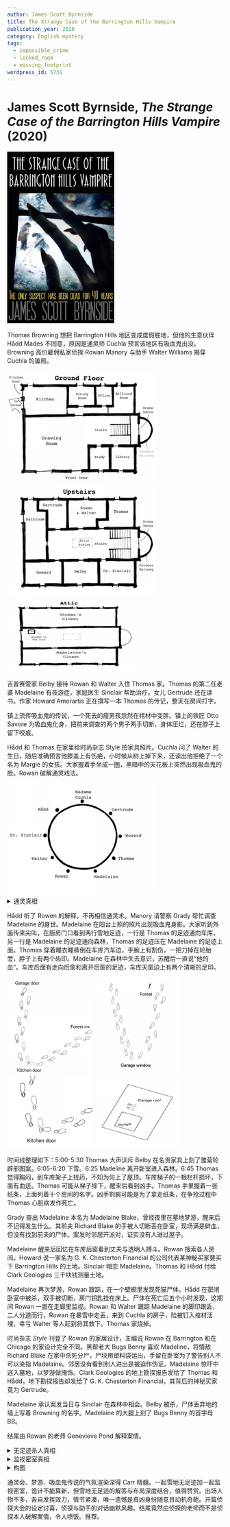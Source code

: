 ```yaml
---
author: James Scott Byrnside
title: The Strange Case of the Barrington Hills Vampire
publication_year: 2020
category: English mystery
tags:
  - impossible_crime
  - locked_room
  - missing_footprint
wordpress_id: 5731
---
```


# James Scott Byrnside, <i>The Strange Case of the Barrington Hills Vampire</i> (2020)

<img src=images/2020_cover.jpg width=250/>

Thomas Browning 想把 Barrington Hills 地区变成度假胜地，但他的生意伙伴 Hådd Mades 不同意，原因是通灵师 Cuchla 预言该地区有吸血鬼出没。Browning 高价雇佣私家侦探 Rowan Manory 与助手 Walter Williams 揭穿 Cuchla 的骗局。

<img src=images/2020_ground_floor.jpg width=350/>
<img src=images/2020_upstairs.jpg width=350/>
<img src=images/2020_attic.jpg width=300/>

吉普赛管家 Belby 接待 Rowan 和 Walter 入住 Thomas 家。Thomas 的第二任老婆 Madelaine 有夜游症，家庭医生 Sinclair 帮助治疗。女儿 Gertrude 还在读书。作家 Howard Amorartis 正在撰写一本 Thomas 的传记，整天在房间打字。

镇上流传吸血鬼的传说，一个死去的瘦男孩忽然在棺材中变胖。镇上的铁匠 Otto Savore 为吸血鬼化身，把前来调查的两个男子两手切断，身体压烂，还在脖子上留下咬痕。

Hådd 和 Thomas 在家里给时尚杂志 Style 拍家具照片。Cuchla 问了 Walter 的生日，随后准确预言他膝盖上有伤疤，小时候从树上掉下来，还读出他拒绝了一个名为 Margie 的女孩。大家握着手坐成一圈，黑暗中的天花板上突然出现吸血鬼的脸。Rowan 破解通灵戏法。

<img src=images/2020_seance.jpg width=350/>

<details><summary>通灵真相</summary>
猜出膝盖伤疤是概率，在报出女孩名字 Margie 之前还试了好几个M开头的名字。用手点蜡烛是火焰延迟剂。天花板上用磷粉画了吸血鬼的脸，用可燃纸盖住，硝酸爆炸点燃纸，露出天花板上的鬼脸。Gertrude 感觉到的 Cuchla 的脚是增重鞋，Cuchla 其实可以自由移动。传说中瘦男孩尸体变胖是尸体胀气。
</details>

Hådd 听了 Rowen 的解释，不再相信通灵术。Manory 请警察 Grady 帮忙调查 Madelaine 的身世。Madelaine 在阳台上照的照片出现吸血鬼身影。大家听到外面传来尖叫，在厨房门口看到两行雪地足迹，一行是 Thomas 的足迹通向车库，另一行是 Madelaine 的足迹通向森林，Thomas 的足迹压在 Madelaine 的足迹上面。Thomas 穿着睡衣睡裤倒在车库汽车边，手腕上有割伤，一把刀掉在轮胎旁，脖子上有两个齿印。Madelaine 在森林中失去意识，苏醒后一直说“他的血”。车库后面有走向后窗和离开后窗的足迹，车库天窗边上有两个清晰的足印。

<img src=images/2020_footprints.jpg width=200/>
<img src=images/2020_footprints_back.jpg width=200/>
<img src=images/2020_footprints_big.jpg width=200/>
<img src=images/2020_skylight.jpg width=200/>

时间线整理如下：5:00-5:30 Thomas 大声训斥 Belby 在名贵家具上刻了雏菊轮辟邪图案。6:05-6:20 下雪。6:25 Madeline 离开卧室进入森林。6:45 Thomas 觉得胸闷，到车库架子上找药，不知为何上了屋顶。车库梯子的一根栏杆损坏，下面有血迹。Thomas 可能从梯子摔下，醒来后看到凶手。Thomas 手里握着一张纸条，上面列着十个房间的名字。凶手割腕可能是为了拿走纸条，在争抢过程中 Thomas 心脏病发作死亡。

Grady 查出 Madelaine 本名为 Madelaine Blake，曾经夜里在墓地梦游，醒来后不记得发生什么。其前夫 Richard Blake 的手被人切断丢在卧室，现场满是鲜血，但没有找到前夫的尸体。案发时邻居开派对，证实没有人进过屋子。

Madelaine 醒来后回忆在车库后窗看到丈夫与透明人搏斗。Rowan 搜索各人房间。Howard 说一家名为 G. K. Chesterton Financial 的公司代表某神秘买家要买下 Barrington Hills 的土地。Sinclair 暗恋 Madelaine。Thomas 和 Hådd 付给 Clark Geologies 三千块钱测量土地。

Madelaine 再次梦游，Rowan 跟踪，在一个壁橱里发现死猫尸体。Hådd 在密闭卧室中被杀，双手被切断，房门钥匙挂在床上。尸体在死亡后五个小时发现，这期间 Rowan 一直在走廊里监视。Rowan 和 Walter 跟踪 Madelaine 的脚印跟丢，二人分道而行，Rowan 在暴雪中走丢，来到 Cuchla 的房子，险被钉入棺材活埋，幸亏 Walter 等人赶到将其救下。Thomas 家烧掉。
 
时尚杂志 <i>Style</i> 刊登了 Rowan 的家居设计，主编说 Rowan 在 Barrington 和在 Chicago 的家设计完全不同。黑帮老大 Bugs Benny 喜欢 Madeline，将情敌 Richard Blake 在家中杀死分尸，尸块用塑料袋运出，手留在卧室为了警告别人不可以染指 Madelaine。邻居没有看到别人进出是被迫作伪证。Madelaine 惊吓中逃入墓地，以梦游做掩饰。Clark Geologies 的地上勘探报告发给了 Thomas 和 Hådd，地下勘探报告却发给了 G. K. Chesterton Financial，其背后的神秘买家竟为 Gertrude。

Madelaine 承认案发当日与 Sinclair 在森林中相会。Belby 被杀，尸体丢弃地的墙上写着 Browning 的名字。Madelaine 的大腿上刻了 Bugs Benny 的首字母 BB。

结尾由 Rowan 的老师 Genevieve Pond 解释案情。

<details><summary>无足迹杀人真相</summary>
吉普赛管家 Belby 害怕吸血鬼，所以在家具上刻雏菊轮图案。传说在壁炉边埋鞋子可以捉住从烟囱下来的吸血鬼，他没法埋鞋子所以退而求其次，偷了阁楼里 Thomas 的两双鞋子，一双放在屋顶，另一双放在车库顶上。凶手在 Thomas 的牛奶中下了番木鳖碱。Thomas 爬梯子上车库去拿自己的鞋子，下来的时候毒发摔下。凶手用叉子在 Thomas 脖子上留下吸血鬼印记，穿着 Thomas 从屋顶拿下来的鞋子，倒着走回厨房。Madelaine 差不多同一时间离开房子，凶手的脚印压在她的脚印上面。Madelaine 看到 Thomas 与透明人搏斗是毒发挣扎。
</details>

<details><summary>监视密室真相</summary>
Hådd 在房间割腕自杀。Madelaine 假装梦游，让 Rowan 跟踪自己发现猫尸，凶手趁机进入 Hådd 房间换钥匙，并切下双手隐藏自杀真相，所以挂在床上的钥匙不是房间钥匙。
</details>

<details><summary>构图</summary>
Thomas 以女儿 Gertrude 的名义在 G. K. Chesterton Financial 建立账户，想让女儿自己从 Hådd 手里买下土地。地址勘探测出地下有石油，Thomas 计划排除 Hådd。Thomas 事先拍了十二张照片，然后指导 Hådd 按顺序拍下同样姿势的十张照片，自己拍了第十一张和第十二张照片，然后更换胶卷，给了 Hådd 之前的胶卷，其中包含一张吸血鬼照片（伏线：Thomas 不让在照片里出现德国雕像）。死亡留言其实是拍照的房间顺序。

凶手是 Howard，是他在通灵会上点燃纸并模仿吸血鬼的声音，他也知道照片的诡计。他杀人是不想 Barrington 变成工地或者度假胜地，这样他写的吸血鬼题材的书才能卖得出去！
</details>

通灵会、梦游、吸血鬼传说的气氛渲染深得 Carr 精髓。一起雪地无足迹加一起监视密室，诡计不能算新，但雪地无足迹的解答与布局深度结合，值得赞赏。出场人物不多，各自发挥效力，情节紧凑，唯一遗憾是真凶身份随意且动机奇葩。开篇侦探大会的设定讨喜，侦探与助手的对话幽默风趣。结尾竟然由侦探的老师而不是侦探本人破解案情，令人喷饭。推荐。